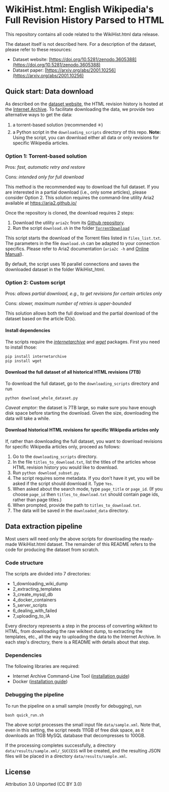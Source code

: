 # WikiHist.html: English Wikipedia's Full Revision History Parsed to HTML

This repository contains all code related to the WikiHist.html data release.

The dataset itself is not described here. For a description of the dataset, please refer to these resources:

* Dataset website: [https://doi.org/10.5281/zenodo.3605388](https://doi.org/10.5281/zenodo.3605388)
* Dataset paper: [https://arxiv.org/abs/2001.10256](https://arxiv.org/abs/2001.10256)


## Quick start: Data download

As described on the [dataset website](https://doi.org/10.5281/zenodo.3605388), the HTML revision history is hosted at the [Internet Archive](https://archive.org/details/WikiHist_html).
To facilitate downloading the data, we provide two alternative ways to get the data:

1. a torrent-based solution (recommended :eight_spoked_asterisk:)
2. a Python script in the `downloading_scripts` directory of this repo.
**Note:** Using the script, you can download either all data or only revisions for specific Wikipedia articles.

### Option 1: Torrent-based solution

Pros: _fast, automatic retry and restore_

Cons: _intended only for full download_

This method is the recommended way to download the full dataset. If you are interested in a partial download (i.e., only some articles), please consider Option 2.
This solution requires the command-line utility Aria2 available at https://aria2.github.io/

Once the repository is cloned, the download requires 2 steps:

1. Download the utility `aria2c` from its [Github repository](https://github.com/aria2/aria2/releases/).
2. Run the script `download.sh` in the folder [`TorrentDownload`](https://github.com/epfl-dlab/WikiHist.html/tree/master/TorrentDownload)

This script starts the download of the Torrent files listed in `files_list.txt`. The parameters in the file `download.sh` can be adapted to your connection specifics. Please refer to Aria2 documentation (`aria2c -h` and [Online Manual](http://aria2.github.io/manual/en/html/README.html)).

By default, the script uses 16 parallel connections and saves the downloaded dataset in the folder WikiHist_html.


### Option 2: Custom script

Pros: _allows partial download, e.g., to get revisions for certain articles only_

Cons: _slower, maximum number of retries is upper-bounded_

This solution allows both the full dowload and the partial download of the dataset based on the article ID(s).

#### Install dependencies

The scripts require the [_internetarchive_](https://archive.org/services/docs/api/internetarchive/installation.html) and [_wget_](http://bitbucket.org/techtonik/python-wget/) packages. First you need to install those:
```
pip install internetarchive
pip install wget
```

#### Download the full dataset of all historical HTML revisions (7TB)

To download the full dataset, go to the `downloading_scripts` directory and run
```
python download_whole_dataset.py
```
_Caveat emptor:_ the dataset is 7TB large, so make sure you have enough disk space before starting the download. Given the size, downloading the data will take a while.


#### Download historical HTML revisions for specific Wikipedia articles only

If, rather than downloading the full dataset, you want to download revisions for specific Wikipedia articles only, proceed as follows:

1. Go to the `downloading_scripts` directory.
2. In the file `titles_to_download.txt`, list the titles of the articles whose HTML revision history you would like to download.
3. Run `python download_subset.py`.
4. The script requires some metadata. If you don't have it yet, you will be asked if the script should download it. Type `Yes`.
5. When asked about the search mode, type `page_title` or `page_id`. (If you choose `page_id` then `titles_to_download.txt` should contain page ids, rather than page titles.)
6. When prompted, provide the path to `titles_to_download.txt`.
7. The data will be saved in the `downloaded_data` directory.



## Data extraction pipeline

Most users will need only the above scripts for downloading the ready-made WikiHist.html dataset.
The remainder of this README refers to the code for producing the dataset from scratch.

### Code structure

The scripts are divided into 7 directories:

* 1_downloading_wiki_dump
* 2_extracting_templates
* 3_create_mysql_db
* 4_docker_containers
* 5_server_scripts
* 6_dealing_with_failed
* 7_uploading_to_IA

Every directory represents a step in the process of converting wikitext to HTML, from downloading the raw wikitext dump, to extracting the templates, etc., all the way to uploading the data to the Internet Archive.
In each step's directory, there is a README with details about that step.


### Dependencies

The following libraries are required:
* Internet Archive Command-Line Tool ([installation guide](https://archive.org/services/docs/api/internetarchive/installation.html))
* Docker ([installation guide](https://docs.docker.com/v17.12/install/))


### Debugging the pipeline

To run the pipeline on a small sample (mostly for debugging), run
```
bash quick_run.sh
```

The above script processes the small input file `data/sample.xml`. Note that, even in this setting, the script needs 111GB of free disk space, as it downloads an 11GB MySQL database that decompresses to 100GB.


If the processing completes successfully, a directory `data/results/sample.xml/_SUCCESS` will be created, and the resulting JSON files will be placed in a directory `data/results/sample.xml`.


## License
Attribution 3.0 Unported (CC BY 3.0)
